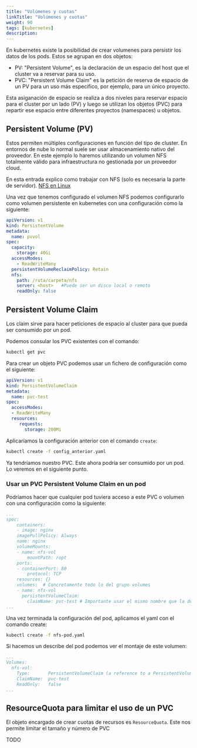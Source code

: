 ```yaml
---
title: "Volúmenes y cuotas"
linkTitle: "Volúmenes y cuotas"
weight: 90
tags: [kubernetes]
description:  
---
```


En kubernetes existe la posibilidad de crear volumenes para persistir los datos de los pods. Estos se agrupan en dos objetos:
* PV: "Persistent Volume", es la declaración de un espacio del host que el cluster va a reservar para su uso.
* PVC: "Persistent Volume Claim" es la petición de reserva de espacio de un PV para un uso más especifico, por ejemplo, para un único proyecto.

Esta asiganación de espacio se realiza a dos niveles para reservar espacio para el cluster por un lado (PV) y luego se utilizan los objetos (PVC) para repartir ese espacio entre diferentes proyectos (namespaces) u objetos.

## Persistent Volume (PV)
Estos permiten múltiples configuraciones en función del tipo de cluster. En entornos de nube lo normal suele ser usar almacenamiento nativo del proveedor. En este ejemplo lo haremos utilizando un volumen NFS totalmente válido para infraestructura no gestionada por un proveedor cloud.

En esta entrada explico como trabajar con NFS (solo es necesaria la parte de servidor). [NFS en Linux](/docs/linux/nfs)

Una vez que tenemos configurado el volumen NFS podemos configurarlo como volumen persistente en kubernetes con una configuración como la siguiente:
``` yaml 
apiVersion: v1
kind: PersistentVolume
metadata:
  name: pvvol
spec:
  capacity:
    storage: 40Gi
  accessModes:
    - ReadWriteMany
  persistentVolumeReclaimPolicy: Retain
  nfs:
    path: /ruta/carpeta/nfs
    server: <host>   #Puede ser un disco local o remoto
    readOnly: false
```

## Persistent Volume Claim
Los claim sirve para hacer peticiones de espacio al cluster para que pueda ser consumido por un pod.

Podemos consular los PVC existentes con el comando:
``` bash
kubectl get pvc
```

Para crear un objeto PVC podemos usar un fichero de configuración como el siguiente:
``` yaml 
apiVersion: v1
kind: PersistentVolumeClaim
metadata:
  name: pvc-test
spec:
  accessModes:
  - ReadWriteMany
  resources:
     requests:
       storage: 200Mi
```

Aplicaríamos la configuración anterior con el comando `create`:
``` bash
kubectl create -f config_anterior.yaml
```

Ya tendríamos nuestro PVC. Este ahora podría ser consumido por un pod. Lo veremos en el siguiente punto.

### Usar un PVC Persistent Volume Claim en un pod
Podríamos hacer que cualquier pod tuviera acceso a este PVC o volumen con una configuración como la siguiente:
``` yaml
...
spec:
	containers:
	- image: nginx
	imagePullPolicy: Always
	name: nginx
	volumeMounts:
	- name: nfs-vol
		mountPath: /opt
	ports:
	- containerPort: 80
		protocol: TCP
	resources: {}
	volumes:  # Concretamente todo lo del grupo volumes 
	- name: nfs-vol
	  persistentVolumeClaim:
		claimName: pvc-test # Importante usar el mismo nombre que la declaración del PVC
...
```

Una vez terminada la configuración del pod, aplicamos el yaml con el comando create:
``` bash
kubectl create -f nfs-pod.yaml
```

Si hacemos un describe del pod podemos ver el montaje de este volumen:
```yaml
...
Volumes:
  nfs-vol:
    Type:       PersistentVolumeClaim (a reference to a PersistentVolumeClaim in the same namespace)
    ClaimName:  pvc-test
    ReadOnly:   false
...
```

## ResourceQuota para limitar el uso de un PVC
El objeto encargado de crear cuotas de recursos es `ResourceQuota`. Este nos permite limitar el tamaño y número de PVC 

TODO